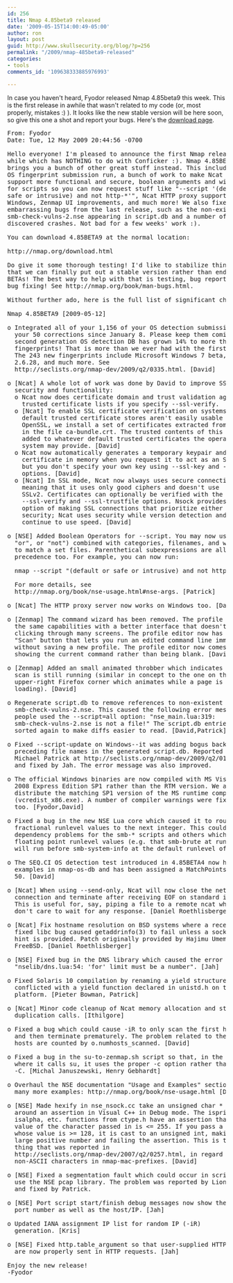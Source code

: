 ```yaml
---
id: 256
title: Nmap 4.85beta9 released
date: '2009-05-15T14:00:49-05:00'
author: ron
layout: post
guid: http://www.skullsecurity.org/blog/?p=256
permalink: "/2009/nmap-485beta9-released"
categories:
- tools
comments_id: '109638333885976993'

---
```


In case you haven't heard, Fyodor released Nmap 4.85beta9 this week. This is the first release in awhile that wasn't related to my code (or, most properly, mistakes :) ). It looks like the new stable version will be here soon, so give this one a shot and report your bugs. Here's the <a href='http://nmap.org/download.html'>download page</a>.
<!--more-->
<pre>From: Fyodor <fyodor_at_insecure.org>
Date: Tue, 12 May 2009 20:44:56 -0700

Hello everyone! I'm pleased to announce the first Nmap release in a
while which has NOTHING to do with Conficker :). Nmap 4.85BETA9
brings you a bunch of other great stuff instead. This includes a big
OS fingerprint submission run, a bunch of work to make Ncat SSL
support more functional and secure, boolean arguments and wildcards
for scripts so you can now request stuff like "--script '(default or
safe or intrusive) and not http-*'", Ncat HTTP proxy support on
Windows, Zenmap UI improvements, and much more! We also fixed some
embarrassing bugs from the last release, such as the non-existent
smb-check-vulns-2.nse appearing in script.db and a number of
discovered crashes. Not bad for a few weeks' work :).

You can download 4.85BETA9 at the normal location:

http://nmap.org/download.html

Do give it some thorough testing! I'd like to stabilize things so
that we can finally put out a stable version rather than endless
BETAs! The best way to help with that is testing, bug reporting, and
bug fixing! See http://nmap.org/book/man-bugs.html.

Without further ado, here is the full list of significant changes:

Nmap 4.85BETA9 [2009-05-12]

o Integrated all of your 1,156 of your OS detection submissions and
  your 50 corrections since January 8. Please keep them coming! The
  second generation OS detection DB has grown 14% to more than 2,000
  fingerprints! That is more than we ever had with the first system.
  The 243 new fingerprints include Microsoft Windows 7 beta, Linux
  2.6.28, and much more. See
  http://seclists.org/nmap-dev/2009/q2/0335.html. [David]

o [Ncat] A whole lot of work was done by David to improve SSL
  security and functionality:
  o Ncat now does certificate domain and trust validation against
    trusted certificate lists if you specify --ssl-verify.
  o [Ncat] To enable SSL certificate verification on systems whose
    default trusted certificate stores aren't easily usable by
    OpenSSL, we install a set of certificates extracted from Windows
    in the file ca-bundle.crt. The trusted contents of this file are
    added to whatever default trusted certificates the operating
    system may provide. [David]
  o Ncat now automatically generates a temporary keypair and
    certificate in memory when you request it to act as an SSL server
    but you don't specify your own key using --ssl-key and --ssl-cert
    options. [David]
  o [Ncat] In SSL mode, Ncat now always uses secure connections,
    meaning that it uses only good ciphers and doesn't use
    SSLv2. Certificates can optionally be verified with the
    --ssl-verify and --ssl-trustfile options. Nsock provides the
    option of making SSL connections that prioritize either speed or
    security; Ncat uses security while version detection and NSE
    continue to use speed. [David]

o [NSE] Added Boolean Operators for --script. You may now use ("and",
  "or", or "not") combined with categories, filenames, and wildcarded filenames
  to match a set files. Parenthetical subexpressions are allowed for
  precedence too. For example, you can now run:

  nmap --script "(default or safe or intrusive) and not http-*" scanme.nmap.org

  For more details, see
  http://nmap.org/book/nse-usage.html#nse-args. [Patrick]

o [Ncat] The HTTP proxy server now works on Windows too. [David]

o [Zenmap] The command wizard has been removed. The profile editor has
  the same capabilities with a better interface that doesn't require
  clicking through many screens. The profile editor now has its own
  "Scan" button that lets you run an edited command line immediately
  without saving a new profile. The profile editor now comes up
  showing the current command rather than being blank. [David]

o [Zenmap] Added an small animated throbber which indicates that a
  scan is still running (similar in concept to the one on the
  upper-right Firefox corner which animates while a page is
  loading). [David]

o Regenerate script.db to remove references to non-existent
  smb-check-vulns-2.nse. This caused the following error messages when
  people used the --script=all option: "nse_main.lua:319:
  smb-check-vulns-2.nse is not a file!" The script.db entries are now
  sorted again to make diffs easier to read. [David,Patrick]

o Fixed --script-update on Windows--it was adding bogus backslashes
  preceding file names in the generated script.db. Reported by
  Michael Patrick at http://seclists.org/nmap-dev/2009/q2/0192.html,
  and fixed by Jah. The error message was also improved.

o The official Windows binaries are now compiled with MS Visual C++
  2008 Express Edition SP1 rather than the RTM version. We also now
  distribute the matching SP1 version of the MS runtime components
  (vcredist_x86.exe). A number of compiler warnings were fixed
  too. [Fyodor,David]

o Fixed a bug in the new NSE Lua core which caused it to round
  fractional runlevel values to the next integer. This could cause
  dependency problems for the smb-* scripts and others which rely on
  floating point runlevel values (e.g. that smb-brute at runlevel 0.5
  will run before smb-system-info at the default runlevel of 1).

o The SEQ.CI OS detection test introduced in 4.85BETA4 now has some
  examples in nmap-os-db and has been assigned a MatchPoints value of
  50. [David]

o [Ncat] When using --send-only, Ncat will now close the network
  connection and terminate after receiving EOF on standard input.
  This is useful for, say, piping a file to a remote ncat where you
  don't care to wait for any response. [Daniel Roethlisberger]

o [Ncat] Fix hostname resolution on BSD systems where a recently
  fixed libc bug caused getaddrinfo(3) to fail unless a socket type
  hint is provided. Patch originally provided by Hajimu Umemoto of
  FreeBSD. [Daniel Roethlisberger]

o [NSE] Fixed bug in the DNS library which caused the error message
  "nselib/dns.lua:54: 'for' limit must be a number". [Jah]

o Fixed Solaris 10 compilation by renaming a yield structure which
  conflicted with a yield function declared in unistd.h on that
  platform. [Pieter Bowman, Patrick]

o [Ncat] Minor code cleanup of Ncat memory allocation and string
  duplication calls. [Ithilgore]

o Fixed a bug which could cause -iR to only scan the first host group
  and then terminate prematurely. The problem related to the way
  hosts are counted by o.numhosts_scanned. [David]

o Fixed a bug in the su-to-zenmap.sh script so that, in the cases
  where it calls su, it uses the proper -c option rather than
  -C. [Michal Januszewski, Henry Gebhardt]

o Overhaul the NSE documentation "Usage and Examples" section and add
  many more examples: http://nmap.org/book/nse-usage.html [David]

o [NSE] Made hexify in nse_nsock.cc take an unsigned char * to work
  around an assertion in Visual C++ in Debug mode. The isprint,
  isalpha, etc. functions from ctype.h have an assertion that the
  value of the character passed in is <= 255. If you pass a character
  whose value is >= 128, it is cast to an unsigned int, making it a
  large positive number and failing the assertion. This is the same
  thing that was reported in
  http://seclists.org/nmap-dev/2007/q2/0257.html, in regard to
  non-ASCII characters in nmap-mac-prefixes. [David]

o [NSE] Fixed a segmentation fault which could occur in scripts which
  use the NSE pcap library. The problem was reported by Lionel Cons
  and fixed by Patrick.

o [NSE] Port script start/finish debug messages now show the target
  port number as well as the host/IP. [Jah]

o Updated IANA assignment IP list for random IP (-iR)
  generation. [Kris]

o [NSE] Fixed http.table_argument so that user-supplied HTTP headers
  are now properly sent in HTTP requests. [Jah]

Enjoy the new release!
-Fyodor 
</pre>
